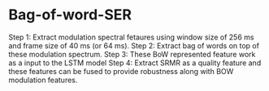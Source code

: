 # Bag-of-word-SER

Step 1: Extract  modulation spectral fetaures using window size of 256 ms and frame size of 40 ms (or 64 ms).
Step 2: Extract bag of words on top of these modulation spectrum.
Step 3: These BoW represented feature work as a input to the LSTM model
Step 4: Extract SRMR as a quality feature and these features can be fused to provide robustness along with BOW modulation features. 


